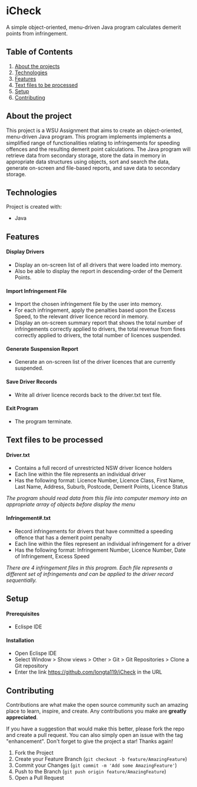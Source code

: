 # iCheck
A simple object-oriented, menu-driven Java program calculates demerit points from infringement.


## Table of Contents
1. [About the projects](#about-the-project)
2. [Technologies](#technologies)
3. [Features](#features)
4. [Text files to be processed](#text-files-to-be-processed)
5. [Setup](#setup)
6. [Contributing](#contributing)


## About the project
This project is a WSU Assignment that aims to create an object-oriented, menu-driven Java program. This program implements implements a simplified range of functionalities relating to infringements for speeding offences and the resulting demerit point calculations. The Java  program will retrieve data from secondary storage, store the data in memory in appropriate data structures using objects, sort and search the data, generate on-screen and file-based reports, and save data to secondary storage.


## Technologies
Project is created with:
* Java


## Features
#### Display Drivers
* Display an on-screen list of all drivers that were loaded into memory.
* Also be able to display the report in descending-order of the Demerit Points.

#### Import Infringement File
* Import the chosen infringement file by the user into memory.
* For each infringement, apply the penalties based upon the Excess Speed, to the relevant driver licence record in memory.
* Display an on-screen summary report that shows the total number of infringements correctly applied to drivers, the total revenue from fines correctly applied to drivers, the total number of licences suspended.

#### Generate Suspension Report
* Generate an on-screen list of the driver licences that are currently suspended.

#### Save Driver Records
* Write all driver licence records back to the driver.txt text file.

#### Exit Program
* The program terminate.


## Text files to be processed
#### Driver.txt
*  Contains a full record of unrestricted NSW driver licence holders
*  Each line within the file represents an individual driver
*  Has the following format: Licence Number, Licence Class, First Name, Last Name, Address, Suburb, Postcode, Demerit Points, Licence Status

*The program should read data from this file into computer memory into an appropriate array of objects before display the menu*

#### Infringement#.txt
* Record infringements for drivers that have committed a speeding offence that has a demerit point penalty
* Each line within the files represent an individual infringement for a driver
* Has the following format: Infringement Number, Licence Number, Date of Infringement, Excess Speed

*There are 4 infringement files in this program. Each file represents a different set of infringements and can be applied to the driver record sequentially.*


## Setup
#### Prerequisites
* Eclispe IDE

#### Installation
* Open Eclispe IDE
* Select Window > Show views > Other > Git > Git Repositories > Clone a Git repository
* Enter the link https://github.com/longta119/iCheck in the URL


## Contributing

Contributions are what make the open source community such an amazing place to learn, inspire, and create. Any contributions you make are **greatly appreciated**.

If you have a suggestion that would make this better, please fork the repo and create a pull request. You can also simply open an issue with the tag "enhancement".
Don't forget to give the project a star! Thanks again!

1. Fork the Project
2. Create your Feature Branch (`git checkout -b feature/AmazingFeature`)
3. Commit your Changes (`git commit -m 'Add some AmazingFeature'`)
4. Push to the Branch (`git push origin feature/AmazingFeature`)
5. Open a Pull Request
